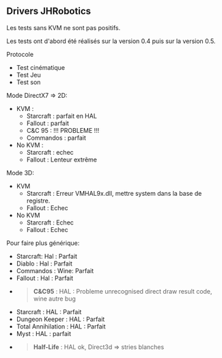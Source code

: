 ## Drivers JHRobotics
Les tests sans KVM ne sont pas positifs.

Les tests ont d'abord été réalisés sur la version 0.4 puis sur la version 0.5.

Protocole
- Test cinématique
- Test Jeu
- Test son

Mode DirectX7 => 2D:
- KVM :
  - Starcraft : parfait en HAL
  - Fallout : parfait
  - C&C 95 : !!! PROBLEME !!!
  - Commandos : parfait
- No KVM : 
  - Starcraft : echec
  - Fallout : Lenteur extrême

Mode 3D:
- KVM
  - Starcraft : Erreur VMHAL9x.dll, mettre system dans la base de registre.
  - Fallout : Echec
- No KVM
  - Starcraft : Echec
  - Fallout : Echec
 

Pour faire plus générique:
- Starcraft: Hal : Parfait
- Diablo : Hal : Parfait
- Commandos : Wine: Parfait
- Fallout : Hal : Parfait
- > **C&C95** : HAL : Probleme unrecognised direct draw result code, wine autre bug
- Starcraft : HAL : Parfait
- Dungeon Keeper : HAL : Parfait
- Total Annihilation : HAL : Parfait
- Myst : HAL : parfait
- > **Half-Life** : HAL ok, Direct3d => stries blanches

